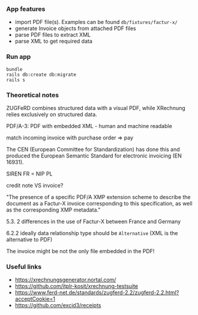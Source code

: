 ### App features

- import PDF file(s). Examples can be found `db/fixtures/factur-x/`
- generate Invoice objects from attached PDF files
- parse PDF files to extract XML
- parse XML to get required data

### Run app

```
bundle
rails db:create db:migrate
rails s
```

### Theoretical notes

ZUGFeRD combines structured data with a visual PDF, while XRechnung relies exclusively on structured data.

PDF/A-3: PDF with embedded XML - human and machine readable

match incoming invoice with purchase order => pay

The CEN (European Committee for Standardization) has done this and produced the European Semantic Standard for electronic invoicing (EN 16931).

SIREN FR = NIP PL

credit note VS invoice?

"The presence of a specific PDF/A XMP extension scheme to describe the document as a Factur-X invoice corresponding to this specification, as well as the corresponding XMP metadata."

5.3. 2 differences in the use of Factur-X between France and Germany

6.2.2 ideally data relationship type should be `Alternative` (XML is the alternative to PDF)

The invoice might be not the only file embedded in the PDF!

### Useful links

- https://xrechnungsgenerator.nortal.com/
- https://github.com/itplr-kosit/xrechnung-testsuite
- https://www.ferd-net.de/standards/zugferd-2.2/zugferd-2.2.html?acceptCookie=1
- https://github.com/excid3/receipts
